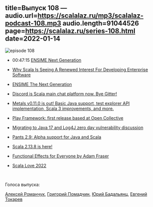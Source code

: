 title=Выпуск 108 — 
audio.url=https://scalalaz.ru/mp3/scalalaz-podcast-108.mp3
audio.length=91044526
page=https://scalalaz.ru/series-108.html
date=2022-01-14
----
![episode 108](/img/episode108.jpg)

* 00:47:15 [ENSIME Next Generation](https://contributors.scala-lang.org/t/ensime-the-next-generation/5474)

* [Why Scala Is Seeing A Renewed Interest For Developing Enterprise Software](https://www.forbes.com/sites/forbestechcouncil/2021/12/22/why-scala-is-seeing-a-renewed-interest-for-developing-enterprise-software/?sh=3a1eb4976c1f)
* [ENSIME The Next Generation](https://ensime.github.io/)
* [Discord is Scala main chat platform now. Bye Gitter!](https://bit.ly/3H9BRA1)
* [Metals v0.11.0 is out! Basic Java support, test explorer API implementation, Scala 3 improvements, and more.](https://bit.ly/3Ic4P2Q)
* [Play Framework: first release based at Open Collective](https://bit.ly/3nzfBs5)
* [Migrating to Java 17 and Log4J zero day vulnerability discussion](https://medium.com/swissborg-engineering/migrating-to-java-17-2ed137ee2eec)
* [Pants 2.9: Alpha support for Java and Scala](https://bit.ly/3tw84hg)
* [Scala 2.13.8 is here!](https://bit.ly/3nwfgq9)
* [Functional Effects for Everyone by Adam Fraser](https://www.youtube.com/watch?v=7BeBN508q2w)
* [Scala Love 2022](https://2022.scala.love/)

<br/>

Голоса выпуска:

[Алексей Романчук](https://github.com/13h3r),
[Григорий Помадчин](https://github.com/pomadchin),
[Юрий Бадальянц](https://twitter.com/lmnet89),
[Евгений Токарев](https://twitter.com/strobegen)
